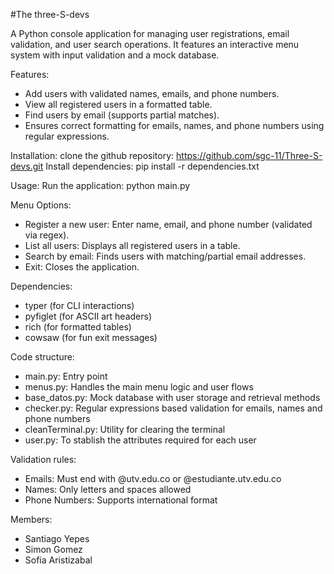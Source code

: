 #The three-S-devs 

A Python console application for managing user registrations, email validation, and user search operations. It features an interactive menu system with input validation and a mock database.

Features: 
 - Add users with validated names, emails, and phone numbers.
 - View all registered users in a formatted table.
 - Find users by email (supports partial matches).
 - Ensures correct formatting for emails, names, and phone numbers using regular expressions.


Installation: 
 clone the github repository: https://github.com/sgc-11/Three-S-devs.git
 Install dependencies: pip install -r dependencies.txt

Usage: 
 Run the application: python main.py 

Menu Options:
 - Register a new user: Enter name, email, and phone number (validated via regex).
 - List all users: Displays all registered users in a table.
 - Search by email: Finds users with matching/partial email addresses.
 - Exit: Closes the application.

Dependencies:
 - typer (for CLI interactions)
 - pyfiglet (for ASCII art headers)
 - rich (for formatted tables)
 - cowsaw (for fun exit messages)

Code structure:
 - main.py: Entry point
 - menus.py: Handles the main menu logic and user flows
 - base_datos.py: Mock database with user storage and retrieval methods
 - checker.py: Regular expressions based validation for emails, names and phone numbers
 - cleanTerminal.py: Utility for clearing the terminal
 - user.py: To stablish the attributes required for each user

Validation rules:
 - Emails: Must end with @utv.edu.co or @estudiante.utv.edu.co
 - Names: Only letters and spaces allowed
 - Phone Numbers: Supports international format 

Members:
 - Santiago Yepes
 - Simon Gomez 
 - Sofia Aristizabal


